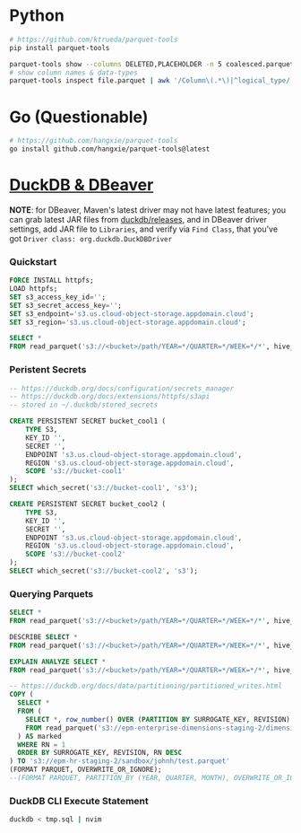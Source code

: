 # Python
```bash
# https://github.com/ktrueda/parquet-tools
pip install parquet-tools

parquet-tools show --columns DELETED,PLACEHOLDER -n 5 coalesced.parquet
# show column names & data-types
parquet-tools inspect file.parquet | awk '/Column\(.*\)|^logical_type/'
```

# Go (Questionable)
```bash
# https://github.com/hangxie/parquet-tools
go install github.com/hangxie/parquet-tools@latest
```

# [DuckDB & DBeaver](https://duckdb.org/docs/guides/sql_editors/dbeaver)
__NOTE__: for DBeaver, Maven's latest driver may not have latest features; you
can grab latest JAR files from
[duckdb/releases](https://github.com/duckdb/duckdb/releases), and in DBeaver
driver settings, add JAR file to `Libraries`, and verify via `Find Class`, that
you've got `Driver class: org.duckdb.DuckDBDriver`
### Quickstart
```sql
FORCE INSTALL httpfs;
LOAD httpfs;
SET s3_access_key_id='';
SET s3_secret_access_key='';
SET s3_endpoint='s3.us.cloud-object-storage.appdomain.cloud';
SET s3_region='s3.us.cloud-object-storage.appdomain.cloud';

SELECT *
FROM read_parquet('s3://<bucket>/path/YEAR=*/QUARTER=*/WEEK=*/*', hive_partitioning=1);
```

### Peristent Secrets
```sql
-- https://duckdb.org/docs/configuration/secrets_manager
-- https://duckdb.org/docs/extensions/httpfs/s3api
-- stored in ~/.duckdb/stored_secrets

CREATE PERSISTENT SECRET bucket_cool1 (
    TYPE S3,
    KEY_ID '',
    SECRET '',
    ENDPOINT 's3.us.cloud-object-storage.appdomain.cloud',
    REGION 's3.us.cloud-object-storage.appdomain.cloud',
    SCOPE 's3://bucket-cool1'
);
SELECT which_secret('s3://bucket-cool1', 's3');

CREATE PERSISTENT SECRET bucket_cool2 (
    TYPE S3,
    KEY_ID '',
    SECRET '',
    ENDPOINT 's3.us.cloud-object-storage.appdomain.cloud',
    REGION 's3.us.cloud-object-storage.appdomain.cloud',
    SCOPE 's3://bucket-cool2'
);
SELECT which_secret('s3://bucket-cool2', 's3');
```

### Querying Parquets
```sql
SELECT *
FROM read_parquet('s3://<bucket>/path/YEAR=*/QUARTER=*/WEEK=*/*', hive_partitioning=1);

DESCRIBE SELECT *
FROM read_parquet('s3://<bucket>/path/YEAR=*/QUARTER=*/WEEK=*/*', hive_partitioning=1);

EXPLAIN ANALYZE SELECT *
FROM read_parquet('s3://<bucket>/path/YEAR=*/QUARTER=*/WEEK=*/*', hive_partitioning=1);

-- https://duckdb.org/docs/data/partitioning/partitioned_writes.html
COPY (
  SELECT *
  FROM (
    SELECT *, row_number() OVER (PARTITION BY SURROGATE_KEY, REVISION) AS RN
    FROM read_parquet('s3://epm-enterprise-dimensions-staging-2/dimension/DEVELOPMENT_PROJECT_FLAT_DIMENSION/transform.parquet/part-*', hive_partitioning=1) whole
  ) AS marked
  WHERE RN = 1
  ORDER BY SURROGATE_KEY, REVISION, RN DESC
) TO 's3://epm-hr-staging-2/sandbox/johnh/test.parquet'
(FORMAT PARQUET, OVERWRITE_OR_IGNORE);
--(FORMAT PARQUET, PARTITION_BY (YEAR, QUARTER, MONTH), OVERWRITE_OR_IGNORE, FILENAME_PATTERN "part-{uuid}");
```

### DuckDB CLI Execute Statement
```bash
duckdb < tmp.sql | nvim
```
